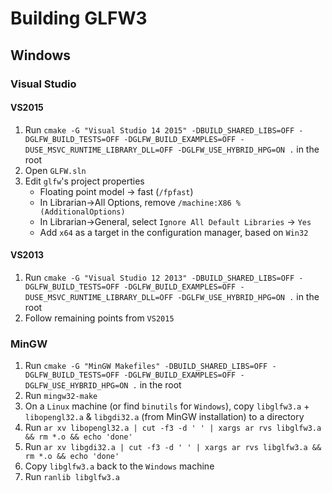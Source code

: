 # Building GLFW3

## Windows

### Visual Studio

#### VS2015

1. Run `cmake -G "Visual Studio 14 2015" -DBUILD_SHARED_LIBS=OFF -DGLFW_BUILD_TESTS=OFF -DGLFW_BUILD_EXAMPLES=OFF -DUSE_MSVC_RUNTIME_LIBRARY_DLL=OFF -DGLFW_USE_HYBRID_HPG=ON .` in the root
2. Open `GLFW.sln`
3. Edit `glfw`'s project properties
    - Floating point model -> fast (`/fpfast`)
    - In Librarian->All Options, remove `/machine:X86 %(AdditionalOptions)`
    - In Librarian->General, select `Ignore All Default Libraries` -> `Yes`
    - Add `x64` as a target in the configuration manager, based on `Win32`

#### VS2013

1. Run `cmake -G "Visual Studio 12 2013" -DBUILD_SHARED_LIBS=OFF -DGLFW_BUILD_TESTS=OFF -DGLFW_BUILD_EXAMPLES=OFF -DUSE_MSVC_RUNTIME_LIBRARY_DLL=OFF -DGLFW_USE_HYBRID_HPG=ON .` in the root
2. Follow remaining points from `VS2015`

### MinGW

1. Run `cmake -G "MinGW Makefiles" -DBUILD_SHARED_LIBS=OFF -DGLFW_BUILD_TESTS=OFF -DGLFW_BUILD_EXAMPLES=OFF -DGLFW_USE_HYBRID_HPG=ON .` in the root
2. Run `mingw32-make`
3. On a `Linux` machine (or find `binutils` for `Windows`), copy `libglfw3.a` + `libopengl32.a` & `libgdi32.a` (from MinGW installation) to a directory
4. Run `ar xv libopengl32.a | cut -f3 -d ' ' | xargs ar rvs libglfw3.a && rm *.o && echo 'done'`
5. Run `ar xv libgdi32.a | cut -f3 -d ' ' | xargs ar rvs libglfw3.a && rm *.o && echo 'done'`
6. Copy `libglfw3.a` back to the `Windows` machine
7. Run `ranlib libglfw3.a`
